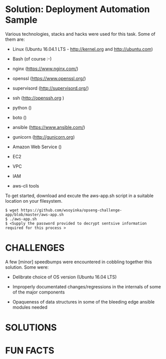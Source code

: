 Solution: Deployment Automation Sample  
======

Various technologies, stacks and hacks were used for this task. Some of them are:

* Linux (Ubuntu 16.04.1 LTS - http://kernel.org and http://ubuntu.com) 

* Bash (of course :-)

* nginx (https://www.nginx.com/)

* openssl (https://www.openssl.org/)

* supervisord (http://supervisord.org/)

* ssh (http://openssh.org )

* python ()

*  boto ()

* ansible (https://www.ansible.com/)

* gunicorn (http://gunicorn.org)

* Amazon Web Service ()

* EC2

* VPC 

* IAM 

* aws-cli tools 


To get started, download and excute the aws-app.sh script in a suitable location on your filesystem.

```
$ wget https://github.com/wsoyinka/opseng-challenge-app/blob/master/aws-app.sh
$ ./aws-app.sh
$ <Supply the password provided to decrypt sentsive information required for this process >
```

# CHALLENGES

A few [minor] speedbumps were encountered in cobbling together this solution. Some were:

* Delibrate choice of OS version (Ubuntu 16.04 LTS)

* Improperly documentated changes/regressions in the internals of some of the major components

* Opaqueness of data structures in some of the bleeding edge ansible modules needed

# SOLUTIONS


# FUN FACTS
